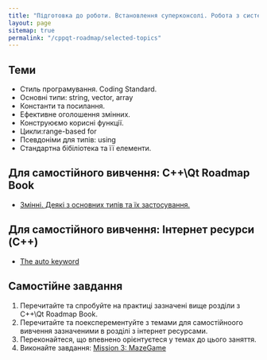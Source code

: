 ```yaml
---
title: "Підготовка до роботи. Встановлення суперконсолі. Робота з системою контролю версій. "
layout: page
sitemap: true
permalink: "/cppqt-roadmap/selected-topics"
---
```


## Теми
 * Стиль програмування. Coding Standard.
 * Основні типи: string, vector, array
 * Константи та посилання. 
 * Ефективне оголошення змінних.
 * Конструюємо корисні функції.
 * Цикли:range-based for
 * Псевдоніми для типів: using
 * Стандартна бібіліотека та її елементи.

## Для самостійного вивчення: C++\Qt Roadmap Book
 * [Змінні. Деякі з основних типів та їх застосування.](https://pllug-community.gitbook.io/pllug-c-qt-roadmap-book/mova-s++-shvidkii-vstup-ta-obrani-temi/vstup-do-s++/zminni.-deyaki-z-osnovnikh-tipiv-ta-yikh-zastosuvannya.)

## Для самостійного вивчення: Інтернет ресурси (C++)

 * [The auto keyword](https://thispointer.com/c11-auto-tutorial-and-examples/)

## Самостійне завдання
  1. Перечитайте та спробуйте на практиці зазначені вище розділи з C++\Qt Roadmap Book.
  2. Перечитайте та поексперементуйте з темами для самостійноого вивчення зазначеними в розділі з інтернет ресурсами.
  4. Переконайтеся, що впевнено орієнтуєтеся у темах до цього заняття. 
  5. Виконайте завдання: [Mission 3: MazeGame](https://pllug-community.gitbook.io/pllug-c-qt-roadmap-book/missions/mission-3-mazegame)
